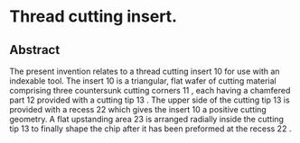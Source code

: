 # Thread cutting insert.

## Abstract
The present invention relates to a thread cutting insert 10 for use with an indexable tool. The insert 10 is a triangular, flat wafer of cutting material comprising three countersunk cutting corners 11 , each having a chamfered part 12 provided with a cutting tip 13 . The upper side of the cutting tip 13 is provided with a recess 22 which gives the insert 10 a positive cutting geometry. A flat upstanding area 23 is arranged radially inside the cutting tip 13 to finally shape the chip after it has been preformed at the recess 22 .
